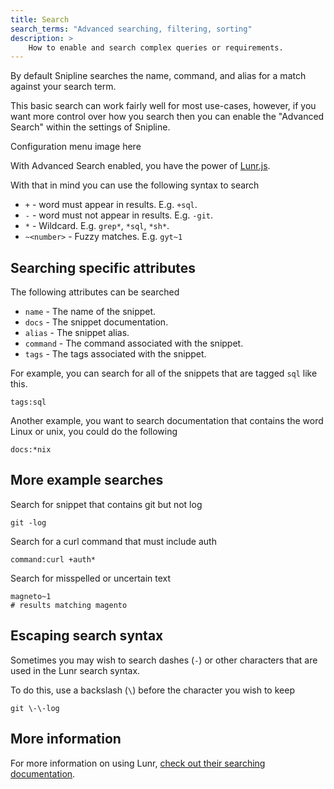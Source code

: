 ```yaml
---
title: Search
search_terms: "Advanced searching, filtering, sorting"
description: >
    How to enable and search complex queries or requirements.
---
```


By default Snipline searches the name, command, and alias for a match against your search term.

This basic search can work fairly well for most use-cases, however, if you want more control over how you search then you can enable the "Advanced Search" within the settings of Snipline.

Configuration menu image here

With Advanced Search enabled, you have the power of [Lunr.js](https://github.com/olivernn/lunr.js).

With that in mind you can use the following syntax to search

* `+` - word must appear in results. E.g. `+sql`.
* `-` - word must not appear in results. E.g. `-git`.
* `*` - Wildcard. E.g. `grep*`, `*sql`, `*sh*`.
* `~<number>` - Fuzzy matches. E.g. `gyt~1`

## Searching specific attributes

The following attributes can be searched

* `name` - The name of the snippet.
* `docs` - The snippet documentation.
* `alias` - The snippet alias.
* `command` - The command associated with the snippet.
* `tags` - The tags associated with the snippet.

For example, you can search for all of the snippets that are tagged `sql` like this.

~~~
tags:sql
~~~

Another example, you want to search documentation that contains the word Linux or unix, you could do the following

~~~
docs:*nix
~~~

## More example searches

Search for snippet that contains git but not log

~~~
git -log
~~~

Search for a curl command that must include auth

~~~
command:curl +auth*
~~~

Search for misspelled or uncertain text

~~~
magneto~1
# results matching magento
~~~

## Escaping search syntax

Sometimes you may wish to search dashes (`-`) or other characters that are used in the Lunr search syntax.

To do this, use a backslash (`\`) before the character you wish to keep

~~~
git \-\-log
~~~

## More information

For more information on using Lunr, [check out their searching documentation](https://lunrjs.com/guides/searching.html).
